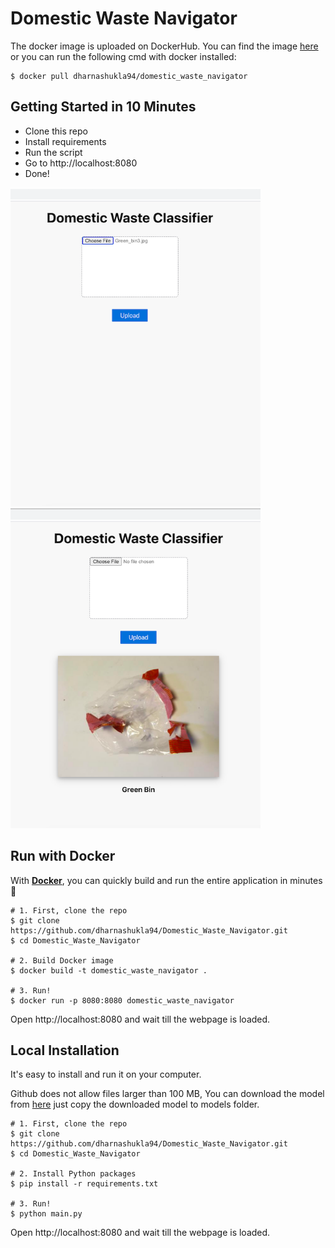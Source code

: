 # Domestic Waste Navigator
 
The docker image is uploaded on DockerHub. You can find the image [here](https://hub.docker.com/repository/docker/dharnashukla94/domestic_waste_navigator/)
or you can run the following cmd with docker installed:
```shell
$ docker pull dharnashukla94/domestic_waste_navigator
```

## Getting Started in 10 Minutes

- Clone this repo 
- Install requirements
- Run the script
- Go to http://localhost:8080
- Done!

<img src="static/upload/1.png" width="400">  <img src="static/upload/2.png" width="400"> 


## Run with Docker

With **[Docker](https://www.docker.com)**, you can quickly build and run the entire application in minutes :whale:

```shell
# 1. First, clone the repo
$ git clone https://github.com/dharnashukla94/Domestic_Waste_Navigator.git
$ cd Domestic_Waste_Navigator

# 2. Build Docker image
$ docker build -t domestic_waste_navigator .

# 3. Run!
$ docker run -p 8080:8080 domestic_waste_navigator
```

Open http://localhost:8080 and wait till the webpage is loaded.

## Local Installation

It's easy to install and run it on your computer.

Github does not allow files larger than 100 MB, You can download the model from [here](https://drive.google.com/file/d/1bxDDanKqu7toxu19dcnG7Nq99xpWy6OR/view?usp=sharing) just copy the downloaded model to models folder.

```shell
# 1. First, clone the repo
$ git clone https://github.com/dharnashukla94/Domestic_Waste_Navigator.git
$ cd Domestic_Waste_Navigator

# 2. Install Python packages
$ pip install -r requirements.txt

# 3. Run!
$ python main.py
```

Open http://localhost:8080 and wait till the webpage is loaded.
